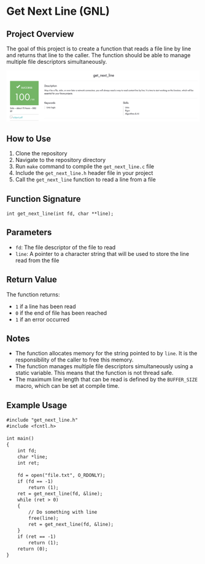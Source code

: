 # Get Next Line (GNL)

## Project Overview

The goal of this project is to create a function that reads a file line by line and returns that line to the caller. The function should be able to manage multiple file descriptors simultaneously.

![](image.png)

## How to Use

1. Clone the repository
2. Navigate to the repository directory
3. Run `make` command to compile the `get_next_line.c` file
4. Include the `get_next_line.h` header file in your project
5. Call the `get_next_line` function to read a line from a file

## Function Signature

```
int get_next_line(int fd, char **line);

```

## Parameters

- `fd`: The file descriptor of the file to read
- `line`: A pointer to a character string that will be used to store the line read from the file

## Return Value

The function returns:

- `1` if a line has been read
- `0` if the end of file has been reached
- `1` if an error occurred

## Notes

- The function allocates memory for the string pointed to by `line`. It is the responsibility of the caller to free this memory.
- The function manages multiple file descriptors simultaneously using a static variable. This means that the function is not thread safe.
- The maximum line length that can be read is defined by the `BUFFER_SIZE` macro, which can be set at compile time.

## Example Usage

```
#include "get_next_line.h"
#include <fcntl.h>

int main()
{
    int fd;
    char *line;
    int ret;

    fd = open("file.txt", O_RDONLY);
    if (fd == -1)
        return (1);
    ret = get_next_line(fd, &line);
    while (ret > 0)
    {
        // Do something with line
        free(line);
        ret = get_next_line(fd, &line);
    }
    if (ret == -1)
        return (1);
    return (0);
}

```

